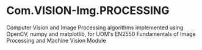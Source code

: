 # Com.VISION-Img.PROCESSING
Computer Vision and Image Processing algorithms implemented using OpenCV,  numpy and matplotlib, for UOM's EN2550 Fundamentals of Image Processing and Machine Vision Module
